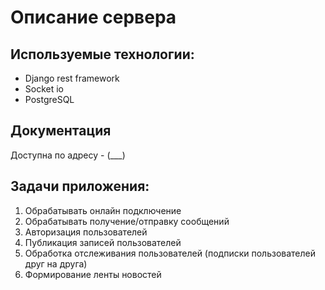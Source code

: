 # Описание сервера

## Используемые технологии:
- Django rest framework
- Socket io
- PostgreSQL

## Документация
Доступна по адресу - (___)

## Задачи приложения:
1. Обрабатывать онлайн подключение
2. Обрабатывать получение/отправку сообщений
3. Авторизация пользователей
4. Публикация записей пользователей
5. Обработка отслеживания пользователей (подписки пользователей друг на друга)
6. Формирование ленты новостей
